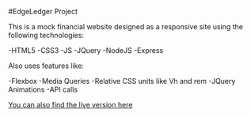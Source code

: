 #EdgeLedger Project

This is a mock financial website designed as a responsive site using the following technologies:

-HTML5
-CSS3
-JS
-JQuery
-NodeJS
-Express

Also uses features like:

-Flexbox
-Media Queries
-Relative CSS units like Vh and rem
-JQuery Animations
-API calls

[You can also find the live version here](https://www.google.com)